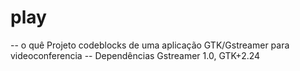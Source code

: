 # play
-- o quê
Projeto codeblocks de uma aplicação GTK/Gstreamer para videoconferencia
-- Dependências
Gstreamer 1.0, GTK+2.24
